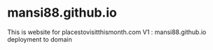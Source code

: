 # mansi88.github.io
This is website for placestovisitthismonth.com
V1 : mansi88.github.io deployment to domain